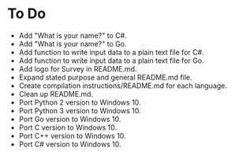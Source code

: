 # To Do

- Add "What is your name?" to C#.
- Add "What is your name?" to Go.
- Add function to write input data to a plain text file for C#.
- Add function to write input data to a plain text file for Go.
- Add logo for Survey in README.md.
- Expand stated purpose and general README.md file.
- Create compilation instructions/README.md for each language.
- Clean up README.md.
- Port Python 2 version to Windows 10.
- Port Python 3 version to Windows 10.
- Port Go version to Windows 10.
- Port C version to Windows 10.
- Port C++ version to Windows 10.
- Port C# version to Windows 10.
